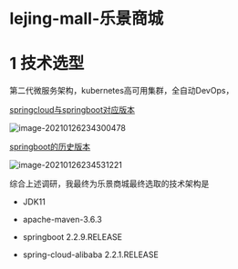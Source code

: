 # lejing-mall-乐景商城
# 1 技术选型

第二代微服务架构，kubernetes高可用集群，全自动DevOps，

[springcloud与springboot对应版本](https://start.spring.io/actuator/info)

![image-20210126234300478](https://alphahub-test-bucket.oss-cn-shanghai.aliyuncs.com/image/image-20210126234300478.png)

[springboot的历史版本](https://docs.spring.io/spring-boot/docs/)

![image-20210126234531221](https://alphahub-test-bucket.oss-cn-shanghai.aliyuncs.com/image/image-20210126234531221.png)

综合上述调研，我最终为乐景商城最终选取的技术架构是

- JDK11
- apache-maven-3.6.3

- springboot 2.2.9.RELEASE

- spring-cloud-alibaba 2.2.1.RELEASE